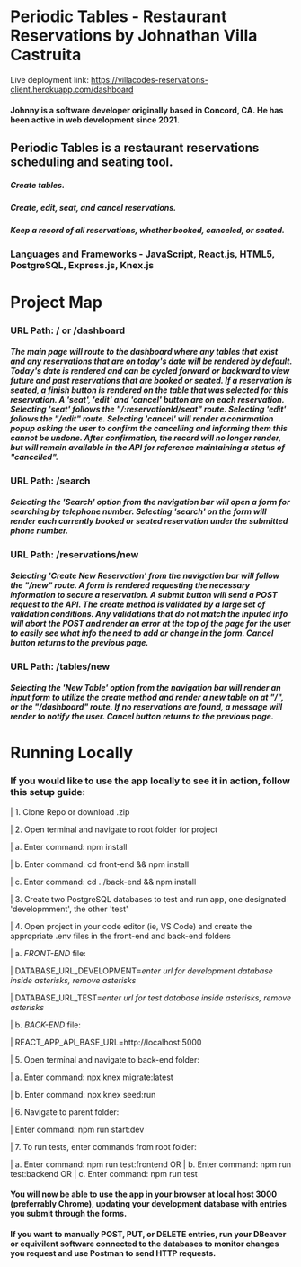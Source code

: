 # Periodic Tables - Restaurant Reservations by Johnathan Villa Castruita

Live deployment link: https://villacodes-reservations-client.herokuapp.com/dashboard

#### Johnny is a software developer originally based in Concord, CA. He has been active in web development since 2021.

## Periodic Tables is a restaurant reservations scheduling and seating tool.

##### Create tables.
##### Create, edit, seat, and cancel reservations.
##### Keep a record of all reservations, whether booked, canceled, or seated.

### Languages and Frameworks - JavaScript, React.js, HTML5, PostgreSQL, Express.js, Knex.js

# Project Map

### URL Path: / or /dashboard

##### The main page will route to the dashboard where any tables that exist and any reservations that are on today's date will be rendered by default. Today's date is rendered and can be cycled forward or backward to view future and past reservations that are booked or seated. If a reservation is seated, a finish button is rendered on the table that was selected for this reservation. A 'seat', 'edit' and 'cancel' button are on each reservation. Selecting 'seat' follows the "/:reservationId/seat" route. Selecting 'edit' follows the "/edit" route. Selecting 'cancel' will render a conirmation popup asking the user to confirm the cancelling and informing them this cannot be undone. After confirmation, the record will no longer render, but will remain available in the API for reference maintaining a status of "cancelled".

### URL Path: /search

##### Selecting the 'Search' option from the navigation bar will open a form for searching by telephone number. Selecting 'search' on the form will render each currently booked or seated reservation under the submitted phone number.

### URL Path: /reservations/new

##### Selecting 'Create New Reservation' from the navigation bar will follow the "/new" route. A form is rendered requesting the necessary information to secure a reservation. A submit button will send a POST request to the API. The create method is validated by a large set of validation conditions. Any validations that do not match the inputed info will abort the POST and render an error at the top of the page for the user to easily see what info the need to add or change in the form. Cancel button returns to the previous page.

### URL Path: /tables/new

##### Selecting the 'New Table' option from the navigation bar will render an input form to utilize the create method and render a new table on at "/", or the "/dashboard" route. If no reservations are found, a message will render to notify the user. Cancel button returns to the previous page.

# Running Locally

### If you would like to use the app locally to see it in action, follow this setup guide:

| 1. Clone Repo or download .zip

| 2. Open terminal and navigate to root folder for project 

|   a. Enter command: npm install

|   b. Enter command: cd front-end && npm install

|   c. Enter command: cd ../back-end && npm install

| 3. Create two PostgreSQL databases to test and run app, one designated 'developmment', the other 'test'

| 4. Open project in your code editor (ie, VS Code) and create the appropriate .env files in the front-end and back-end folders

|   a. *FRONT-END* file:

|     DATABASE_URL_DEVELOPMENT=*enter url for development database inside asterisks, remove asterisks*

|     DATABASE_URL_TEST=*enter url for test database inside asterisks, remove asterisks*

|   b. *BACK-END* file:

|     REACT_APP_API_BASE_URL=http://localhost:5000

| 5. Open terminal and navigate to back-end folder:

|   a. Enter command: npx knex migrate:latest

|   b. Enter command: npx knex seed:run

| 6. Navigate to parent folder:

|      Enter command: npm run start:dev

| 7. To run tests, enter commands from root folder:

|   a. Enter command: npm run test:frontend
OR
|   b. Enter command: npm run test:backend
OR
|   c. Enter command: npm run test

#### You will now be able to use the app in your browser at local host 3000 (preferrably Chrome), updating your development database with entries you submit through the forms.

#### If you want to manually POST, PUT, or DELETE entries, run your DBeaver or equivilent software connected to the databases to monitor changes you request and use Postman to send HTTP requests.
